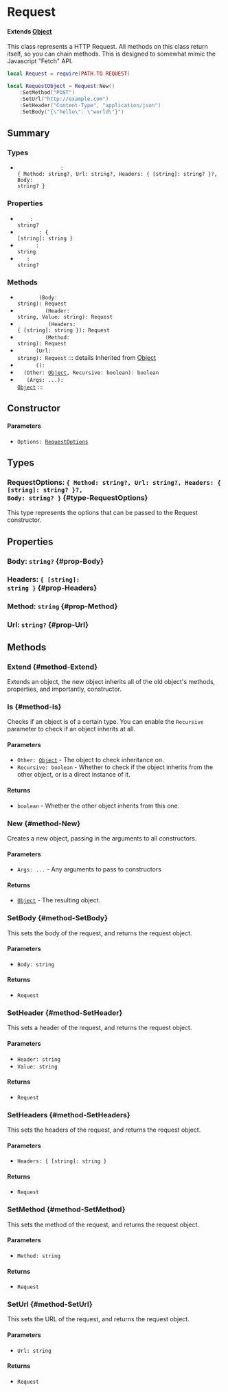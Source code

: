 # Request
#### Extends [Object](./Object)
This class represents a HTTP Request. All methods on
this class return itself, so you can chain methods. This
is designed to somewhat mimic the Javascript "Fetch" API.
```lua
local Request = require(PATH.TO.REQUEST)

local RequestObject = Request:New()
	:SetMethod("POST")
	:SetUrl("http://example.com")
	:SetHeader("Content-Type", "application/json")
	:SetBody("{\"hello\": \"world\"}")
```

## Summary
### Types
- <code><a style="color:white" href="#type-RequestOptions">RequestOptions</a>: { Method: string?, Url: string?, Headers: { [string]: string? }?, Body: string? }</code>
### Properties
- <code><a style="color:white" href="#prop-Body">Body</a>: string?</code>
- <code><a style="color:white" href="#prop-Headers">Headers</a>: { [string]: string }</code>
- <code><a style="color:white" href="#prop-Method">Method</a>: string</code>
- <code><a style="color:white" href="#prop-Url">Url</a>: string?</code>
### Methods
- <code><a style="color:white" href="#method-SetBody">SetBody</a>(Body: string): Request</code>
- <code><a style="color:white" href="#method-SetHeader">SetHeader</a>(Header: string, Value: string): Request</code>
- <code><a style="color:white" href="#method-SetHeaders">SetHeaders</a>(Headers: { [string]: string }): Request</code>
- <code><a style="color:white" href="#method-SetMethod">SetMethod</a>(Method: string): Request</code>
- <code><a style="color:white" href="#method-SetUrl">SetUrl</a>(Url: string): Request</code>
::: details Inherited from [Object](./Object)
- <code><a style="color:white" href="#method-Extend">Extend</a>(): </code>
- <code><a style="color:white" href="#method-Is">Is</a>(Other: [Object](/api/object), Recursive: boolean): boolean</code>
- <code><a style="color:white" href="#method-New">New</a>(Args: ...): [Object](/api/object)</code>
:::
## Constructor

#### Parameters
- <code>Options: [RequestOptions](#type-requestoptions)</code>
## Types
### RequestOptions: <code>{ Method: string?, Url: string?, Headers: { [string]: string? }?, Body: string? }</code> {#type-RequestOptions}
This type represents the options that can be passed to the Request constructor.

## Properties
### Body: <code>string?</code> {#prop-Body}

### Headers: <code>{ [string]: string }</code> {#prop-Headers}

### Method: <code>string</code> {#prop-Method}

### Url: <code>string?</code> {#prop-Url}

## Methods
### Extend {#method-Extend}
Extends an object, the new object inherits all of the old object's
methods, properties, and importantly, constructor.

### Is {#method-Is}
Checks if an object is of a certain type. You can enable the
`Recursive` parameter to check if an object inherits at all.

#### Parameters
- <code>Other: [Object](/api/object)</code> - The object to check inheritance on.
- <code>Recursive: boolean</code> - Whether to check if the object inherits from the other object, or is a direct instance of it.
#### Returns
- <code>boolean</code> - Whether the other object inherits from this one.
### New {#method-New}
Creates a new object, passing in the arguments to all constructors.

#### Parameters
- <code>Args: ...</code> - Any arguments to pass to constructors
#### Returns
- <code>[Object](/api/object)</code> - The resulting object.
### SetBody {#method-SetBody}
This sets the body of the request, and returns the request object.

#### Parameters
- <code>Body: string</code>
#### Returns
- <code>Request</code>
### SetHeader {#method-SetHeader}
This sets a header of the request, and returns the request object.

#### Parameters
- <code>Header: string</code>
- <code>Value: string</code>
#### Returns
- <code>Request</code>
### SetHeaders {#method-SetHeaders}
This sets the headers of the request, and returns the request object.

#### Parameters
- <code>Headers: { [string]: string }</code>
#### Returns
- <code>Request</code>
### SetMethod {#method-SetMethod}
This sets the method of the request, and returns the request object.

#### Parameters
- <code>Method: string</code>
#### Returns
- <code>Request</code>
### SetUrl {#method-SetUrl}
This sets the URL of the request, and returns the request object.

#### Parameters
- <code>Url: string</code>
#### Returns
- <code>Request</code>
